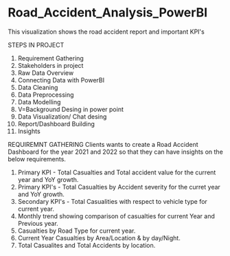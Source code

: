 # Road_Accident_Analysis_PowerBI
This visualization shows the road accident report and important KPI's


STEPS IN PROJECT
1. Requirement Gathering
2. Stakeholders in project
3. Raw Data Overview
4. Connecting Data with PowerBI
5. Data Cleaning
6. Data Preprocessing
7. Data Modelling
8. V=Background Desing in power point
9. Data Visualization/ Chat desing
10. Report/Dashboard Building
11. Insights

REQUIREMNT GATHERING
Clients wants to create a Road Accident Dashboard for the year 2021 and 2022 so that they can have insights on the below requirements.

1. Primary KPI - Total Casualties and Total accident value for the current year and YoY growth.
2. Primary KPI's - Total Casualties by Accident severity for the curret year and YoY growth.
3. Secondary KPI's - Total Casualities with respect to vehicle type for current year.
4. Monthly trend showing comparison of casualties for current Year and Previous year.
5. Casualties by Road Type for current year.
6. Current Year Casualties by Area/Location & by day/Night.
7. Total Casualites and Total Accidents by location.
